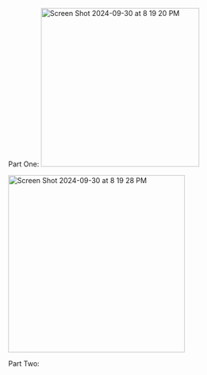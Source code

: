 Part One:
<img width="319" alt="Screen Shot 2024-09-30 at 8 19 20 PM" src="https://github.com/user-attachments/assets/20fe92cc-4cdc-438b-8173-a7c0ca9ea3df">


<img width="356" alt="Screen Shot 2024-09-30 at 8 19 28 PM" src="https://github.com/user-attachments/assets/d99b4768-ee72-4af0-a046-b2d4c4c14c99">





Part Two:



